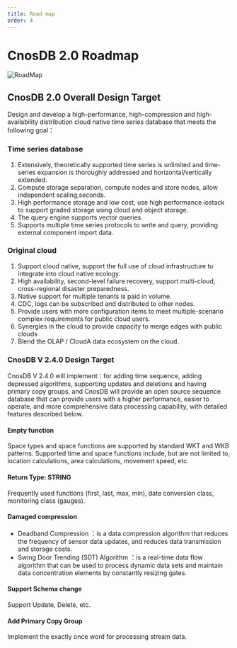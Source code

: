 ```yaml
---
title: Road map
order: 4
---
```


# CnosDB 2.0 Roadmap

![RoadMap](/img/RoadMap.png)

## CnosDB 2.0 Overall Design Target

Design and develop a high-performance, high-compression and high-availability distribution cloud native time series database that meets the following goal：

### Time series database

1. Extensively, theoretically supported time series is unlimited and time-series expansion is thoroughly addressed and horizontal/vertically extended.
2. Compute storage separation, compute nodes and store nodes, allow independent scaling,seconds.
3. High performance storage and low cost, use high performance iostack to support graded storage using cloud and object storage.
4. The query engine supports vector queries.
5. Supports multiple time series protocols to write and query, providing external component import data.

### Original cloud

1. Support cloud native, support the full use of cloud infrastructure to integrate into cloud native ecology.
2. High availability, second-level failure recovery, support multi-cloud, cross-regional disaster preparedness.
3. Native support for multiple tenants is paid in volume.
4. CDC, logs can be subscribed and distributed to other nodes.
5. Provide users with more configuration items to meet multiple-scenario complex requirements for public cloud users.
6. Synergies in the cloud to provide capacity to merge edges with public clouds
7. Blend the OLAP / CloudA data ecosystem on the cloud.

### CnosDB V 2.4.0 Design Target

CnosDB V 2.4.0 will implement：for adding time sequence, adding depressed algorithms, supporting updates and deletions and having primary copy groups, and CnosDB will provide an open source sequence database that can provide users with a higher performance, easier to operate, and more comprehensive data processing capability, with detailed features described below.

#### Empty function

Space types and space functions are supported by standard WKT and WKB patterns. Supported time and space functions include, but are not limited to, location calculations, area calculations, movement speed, etc.

#### **Return Type**: STRING

Frequently used functions (first, last, max, min), date conversion class, monitoring class (gauges).

#### Damaged compression

- Deadband Compression ：is a data compression algorithm that reduces the frequency of sensor data updates, and reduces data transmission and storage costs.
- Swing Door Trending (SDT) Algorithm ：is a real-time data flow algorithm that can be used to process dynamic data sets and maintain data concentration elements by constantly resizing gates.

#### Support Schema change

Support Update, Delete, etc.

#### Add Primary Copy Group

Implement the exactly once word for processing stream data.
